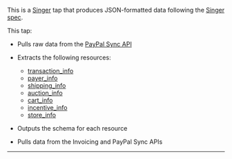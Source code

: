 This is a [Singer](https://singer.io) tap that produces JSON-formatted data
following the [Singer
spec](https://github.com/singer-io/getting-started/blob/master/SPEC.md).

This tap:

- Pulls raw data from the [PayPal Sync API](https://developer.paypal.com/docs/api/sync/v1/)
- Extracts the following resources:
  - [transaction_info](https://developer.paypal.com/docs/api/sync/v1/#definition-transaction_info)
  - [payer_info](https://developer.paypal.com/docs/api/sync/v1/#definition-payer_info)
  - [shipping_info](https://developer.paypal.com/docs/api/sync/v1/#definition-shipping_info)
  - [auction_info](https://developer.paypal.com/docs/api/sync/v1/#definition-auction_info)
  - [cart_info](https://developer.paypal.com/docs/api/sync/v1/#definition-cart_info)
  - [incentive_info](https://developer.paypal.com/docs/api/sync/v1/#definition-incentive_info)
  - [store_info](https://developer.paypal.com/docs/api/sync/v1/#definition-store_info)

- Outputs the schema for each resource
- Pulls data from the Invoicing and PayPal Sync APIs

---
